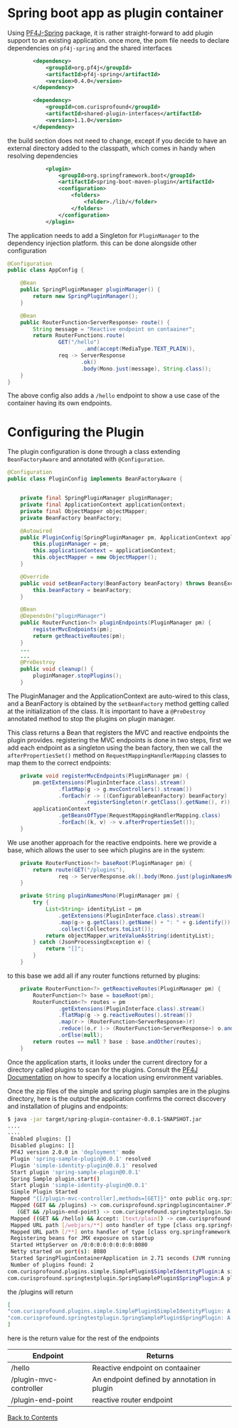# Spring boot app as plugin container

Using [PF4J-Spring]() package, it is rather straight-forward to add plugin support to an existing application. once more, the pom file needs to declare
dependencies on ```pf4j-spring``` and the shared interfaces

```xml
        <dependency>
            <groupId>org.pf4j</groupId>
            <artifactId>pf4j-spring</artifactId>
            <version>0.4.0</version>
        </dependency>

        <dependency>
            <groupId>com.curisprofound</groupId>
            <artifactId>shared-plugin-interfaces</artifactId>
            <version>1.1.0</version>
        </dependency>
```

the build section does not need to change, except if you decide to have an external directory added to the classpath, which comes in handy when resolving dependencies

```xml
			<plugin>
				<groupId>org.springframework.boot</groupId>
				<artifactId>spring-boot-maven-plugin</artifactId>
				<configuration>
					<folders>
						<folder>./lib/</folder>
					</folders>
				</configuration>
			</plugin>
```

The application needs to add a Singleton for ```PluginManager``` to the dependency injection platform. this can be done alongside other configuration

```java
@Configuration
public class AppConfig {

    @Bean
    public SpringPluginManager pluginManager() {
        return new SpringPluginManager();
    }

    @Bean
    public RouterFunction<ServerResponse> route() {
        String message = "Reactive endpoint on contaainer";
        return RouterFunctions.route(
                GET("/hello")
                        .and(accept(MediaType.TEXT_PLAIN)),
                req -> ServerResponse
                       .ok()
                       .body(Mono.just(message), String.class));
    }
}
```

The above config also adds a ```/hello``` endpoint to show a use case of the container having its own endpoints.

# Configuring the Plugin

The plugin configuration is done through a class extending ```BeanFactoryAware``` and annotated with ```@Configuration```.

```java
@Configuration
public class PluginConfig implements BeanFactoryAware {


    private final SpringPluginManager pluginManager;
    private final ApplicationContext applicationContext;
    private final ObjectMapper objectMapper;
    private BeanFactory beanFactory;

    @Autowired
    public PluginConfig(SpringPluginManager pm, ApplicationContext applicationContext) {
        this.pluginManager = pm;
        this.applicationContext = applicationContext;
        this.objectMapper = new ObjectMapper();
    }

    @Override
    public void setBeanFactory(BeanFactory beanFactory) throws BeansException {
        this.beanFactory = beanFactory;
    }

    @Bean
    @DependsOn("pluginManager")
    public RouterFunction<?> pluginEndpoints(PluginManager pm) {
        registerMvcEndpoints(pm);
        return getReactiveRoutes(pm);
    }
    ...
    ...
    @PreDestroy
    public void cleanup() {
        pluginManager.stopPlugins();
    }
```

The PluginManager and the ApplicationContext are auto-wired to this class, and a BeanFactory is obtained by the ```setBeanFactory``` method getting called at the initialization of the class. It is important to have a ```@PreDestroy``` annotated method to stop the plugins on plugin manager. 

This class returns a Bean that registers the MVC and reactive endpoints the plugin provides. registering the MVC endpoints is done in two steps, first we add each endpoint as a singleton using the bean factory, then we call the ```afterPropertiesSet()``` method on ```RequestMappingHandlerMapping``` classes to map them to the correct endpoints:

```java
    private void registerMvcEndpoints(PluginManager pm) {
        pm.getExtensions(PluginInterface.class).stream()
                .flatMap(g -> g.mvcControllers().stream())
                .forEach(r -> ((ConfigurableBeanFactory) beanFactory)
                        .registerSingleton(r.getClass().getName(), r));
        applicationContext
                .getBeansOfType(RequestMappingHandlerMapping.class)
                .forEach((k, v) -> v.afterPropertiesSet());
    }
```

We use another approach for the reactive endpoints. here we provide a base, which allows the user to see which plugins are in the system:

```java
    private RouterFunction<?> baseRoot(PluginManager pm) {
        return route(GET("/plugins"),
                req -> ServerResponse.ok().body(Mono.just(pluginNamesMono(pm)), String.class));
    }

    private String pluginNamesMono(PluginManager pm) {
        try {
            List<String> identityList = pm
                .getExtensions(PluginInterface.class).stream()
                .map(g-> g.getClass().getName() + ": " + g.identify())
                .collect(Collectors.toList());
            return objectMapper.writeValueAsString(identityList);
        } catch (JsonProcessingException e) {
            return "[]";
        }
    }

```

to this base we add all if any router functions returned by plugins:

```java
    private RouterFunction<?> getReactiveRoutes(PluginManager pm) {
        RouterFunction<?> base = baseRoot(pm);
        RouterFunction<?> routes = pm
                .getExtensions(PluginInterface.class).stream()
                .flatMap(g -> g.reactiveRoutes().stream())
                .map(r-> (RouterFunction<ServerResponse>)r)
                .reduce((o,r )-> (RouterFunction<ServerResponse>) o.andOther(r))
                .orElse(null);
        return routes == null ? base : base.andOther(routes);
    }
```

Once the application starts, it looks under the current directory for a directory called plugins to scan for the plugins. Consult the [PF4J Documentation][] on how to specify a location using environment variables. 

Once the zip files of the simple and spring plugin samples are in the plugins directory, here is the output the application confirms the correct discovery and installation of plugins and endpoints:

```bash
$ java -jar target/spring-plugin-container-0.0.1-SNAPSHOT.jar
....
....
 Enabled plugins: []
 Disabled plugins: []
 PF4J version 2.0.0 in 'deployment' mode
 Plugin 'spring-sample-plugin@0.0.1' resolved
 Plugin 'simple-identity-plugin@0.0.1' resolved
 Start plugin 'spring-sample-plugin@0.0.1'
 Spring Sample plugin.start()
 Start plugin 'simple-identity-plugin@0.0.1'
 Simple Plugin Started
 Mapped "{[/plugin-mvc-controller],methods=[GET]}" onto public org.springframework.http.ResponseEntity<java.lang.String> com.curisprofound.springtestplugin.PluginController.greetMVC()
 Mapped (GET && /plugins) -> com.curisprofound.springplugincontainer.PluginConfig$$Lambda$238/90205195@1c72da34
   (GET && /plugin-end-point) -> com.curisprofound.springtestplugin.SpringSamplePlugin$SpringPlugin$2$$Lambda$243/280265505@6b0c2d26
 Mapped ((GET && /hello) && Accept: [text/plain]) -> com.curisprofound.springplugincontainer.AppConfig$$Lambda$244/1161667116@6e38921c
 Mapped URL path [/webjars/**] onto handler of type [class org.springframework.web.reactive.resource.ResourceWebHandler]
 Mapped URL path [/**] onto handler of type [class org.springframework.web.reactive.resource.ResourceWebHandler]
 Registering beans for JMX exposure on startup
 Started HttpServer on /0:0:0:0:0:0:0:0:8080
 Netty started on port(s): 8080
 Started SpringPluginContainerApplication in 2.71 seconds (JVM running for 3.192)
 Number of plugins found: 2
com.curisprofound.plugins.simple.SimplePlugin$SimpleIdentityPlugin:A simple plugin with no dependency on Spring
com.curisprofound.springtestplugin.SpringSamplePlugin$SpringPlugin:A plugin using Spring framework
```

the /plugins will return

```json
[
"com.curisprofound.plugins.simple.SimplePlugin$SimpleIdentityPlugin: A simple plugin with no dependency on Spring",
"com.curisprofound.springtestplugin.SpringSamplePlugin$SpringPlugin: A plugin using Spring framework"
]
```

here is the return value for the rest of the endpoints

|Endpoint| Returns|
|--------|--------|
|/hello| Reactive endpoint on contaainer|
|/plugin-mvc-controller| An endpoint defined by annotation in plugin|
|/plugin-end-point| reactive router endpoint|


[Back to Contents](../#contents)

[PF4J Documentation]:https://pf4j.org/

